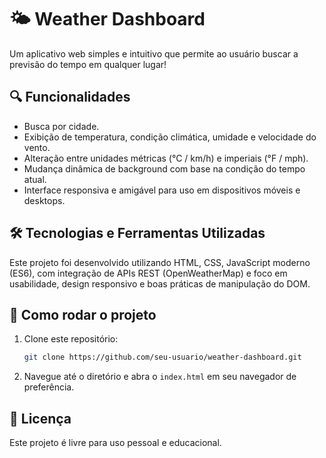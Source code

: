 # 🌤️ Weather Dashboard

Um aplicativo web simples e intuitivo que permite ao usuário buscar a previsão do tempo em qualquer lugar!
## 🔍 Funcionalidades

- Busca por cidade.
- Exibição de temperatura, condição climática, umidade e velocidade do vento.
- Alteração entre unidades métricas (°C / km/h) e imperiais (°F / mph).
- Mudança dinâmica de background com base na condição do tempo atual.
- Interface responsiva e amigável para uso em dispositivos móveis e desktops.

## 🛠️ Tecnologias e Ferramentas Utilizadas

Este projeto foi desenvolvido utilizando HTML, CSS, JavaScript moderno (ES6),
com integração de APIs REST (OpenWeatherMap) e foco em usabilidade, design responsivo e boas práticas de manipulação do DOM.

## 📆 Como rodar o projeto

1. Clone este repositório:
   ```bash
   git clone https://github.com/seu-usuario/weather-dashboard.git
   ```
2. Navegue até o diretório e abra o `index.html` em seu navegador de preferência.

## 📄 Licença

Este projeto é livre para uso pessoal e educacional.

